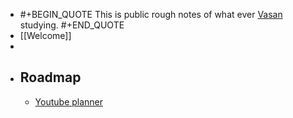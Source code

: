 - #+BEGIN_QUOTE
  This is public rough notes of what ever [Vasan](https://twitter.com/keerthivasan036) studying. 
  #+END_QUOTE
- [[Welcome]]
-
- ## Roadmap
	- [Youtube planner](https://trello.com/b/ATMpz1cj/yt-planner)